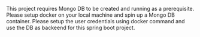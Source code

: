 This project requires Mongo DB to be created and running as a prerequisite. Please setup docker on your local machine and spin up a Mongo DB container. Please setup the user credentials using docker command and use the DB as backeend for this spring boot project.
